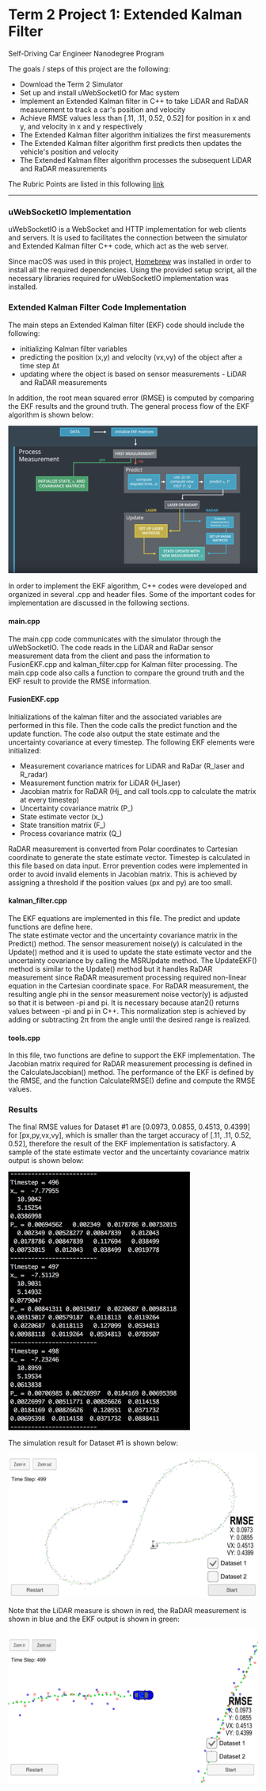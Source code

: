 # **Term 2 Project 1: Extended Kalman Filter**
Self-Driving Car Engineer Nanodegree Program

The goals / steps of this project are the following:

* Download the Term 2 Simulator
* Set up and install uWebSocketIO for Mac system 
* Implement an Extended Kalman filter in C++ to take LiDAR and RaDAR measurement to track a car's position and velocity
* Achieve RMSE values less than [.11, .11, 0.52, 0.52] for position in x and y, and velocity in x and y respectively
* The Extended Kalman filter algorithm initializes the first measurements
* The Extended Kalman filter algorithm first predicts then updates the vehicle's position and velocity
* The Extended Kalman filter algorithm processes the subsequent LiDAR and RaDAR measurements

[//]: # (Image References)

[image1]: ./images/EKF_Process_Flow.png "EKF Process Flow"
[image2]: ./images/x_and_P_Output.png "x and P Output"
[image3]: ./images/Sim_output1.png "Simulation Overview DS1"
[image4]: ./images/Sim_output3.png "Simulation Closeup DS1"



The Rubric Points are listed in this following [link](https://review.udacity.com/#!/rubrics/748/view)   

---

### uWebSocketIO Implementation

uWebSocketIO is a WebSocket and HTTP implementation for web clients and servers.  It is used to facilitates the connection between the simulator and Extended Kalman filter C++ code, which act as the web server.

Since macOS was used in this project, [Homebrew](http://brew.sh) was installed in order to install all the required dependencies.  Using the provided setup script, all the necessary libraries required for uWebSocketIO implementation was installed. 

### Extended Kalman Filter Code Implementation

The main steps an Extended Kalman filter (EKF) code should include the following:
* initializing Kalman filter variables
* predicting the position (x,y) and velocity (vx,vy) of the object after a time step Δt
* updating where the object is based on sensor measurements - LiDAR and RaDAR measurements

In addition, the root mean squared error (RMSE) is computed by comparing the EKF results and the ground truth.  The general process flow of the EKF algorithm is shown below:

![alt text][image1]

In order to implement the EKF algorithm, C++ codes were developed and organized in several .cpp and header files. Some of the important codes for implementation are discussed in the following sections. 

#### main.cpp
The main.cpp code communicates with the simulator through the uWebSocketIO.  The code reads in the LiDAR and RaDar sensor measurement data from the client and pass the information to FusionEKF.cpp and kalman_filter.cpp for Kalman filter processing.  The main.cpp code also calls a function to compare the ground truth and the EKF result to provide the RMSE information.

#### FusionEKF.cpp
Initializations of the kalman filter and the associated variables are performed in this file.  Then the code calls the predict function and the update function.  The code also output the state estimate and the uncertainty covariance at every timestep.  The following EKF elements were initialized:
* Measurement covariance matrices for LiDAR and RaDar (R_laser and R_radar)
* Measurement function matrix for LiDAR (H_laser)
* Jacobian matrix for RaDAR (Hj_ and call tools.cpp to calculate the matrix at every timestep)
* Uncertainty covariance matrix (P_)
* State estimate vector (x_)
* State transition matrix (F_)
* Process covariance matrix (Q_)

RaDAR measurement is converted from Polar coordinates to Cartesian coordinate to generate the state estimate vector.  Timestep is calculated in this file based on data input. Error prevention codes were implemented in order to avoid invalid elements in Jacobian matrix.  This is achieved by assigning a threshold if the position values (px and py) are too small.

#### kalman_filter.cpp
The EKF equations are implemented in this file.  The predict and update functions are define here.  
The state estimate vector and the uncertainty covariance matrix in the Predict() method.  The sensor measurement noise(y) is calculated in the Update() method and it is used to update the state estimate vector and the uncertainty covariance by calling the MSRUpdate method.  The UpdateEKF() method is similar to the Update() method but it handles RaDAR measurement since RaDAR measurement processing required non-linear equation in the Cartesian coordinate space.  For RaDAR measurement, the resulting angle phi in the sensor measurement noise vector(y) is adjusted so that it is between -pi and pi.  It is necessary because atan2() returns values between -pi and pi in C++.  This normalization step is achieved by adding or subtracting 2π from the angle until the desired range is realized.

#### tools.cpp
In this file, two functions are define to support the EKF implementation.  The Jacobian matrix required for RaDAR measurement processing is defined in the CalculateJacobian() method.  The performance of the EKF is defined by the RMSE, and the function CalculateRMSE() define and compute the RMSE values.


### Results
The final RMSE values for Dataset #1 are [0.0973, 0.0855, 0.4513, 0.4399] for [px,py,vx,vy], which is smaller than the target accuracy of [.11, .11, 0.52, 0.52], therefore the result of the EKF implementation is satisfactory.  A sample of the state estimate vector and the uncertainty covariance matrix output is shown below:

![alt text][image2]

The simulation result for Dataset #1 is shown below:

![alt text][image3]

Note that the LiDAR measure is shown in red, the RaDAR measurement is shown in blue and the EKF output is shown in green:

![alt text][image4]





